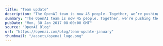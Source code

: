 ```yaml
---
title: "Team update"
description: "The OpenAI team is now 45 people. Together, we’re pushing the frontier of AI capabilities—whether by validating novel ideas, creating new software systems, or deploying machine learning on robots."
summary: "The OpenAI team is now 45 people. Together, we’re pushing the frontier of AI capabilities—whether by validating novel ideas, creating new software systems, or deploying machine learning on robots."
pubDate: "Mon, 30 Jan 2017 08:00:00 GMT"
source: "OpenAI Blog"
url: "https://openai.com/blog/team-update-january"
thumbnail: "/assets/openai_logo.png"
---
```


